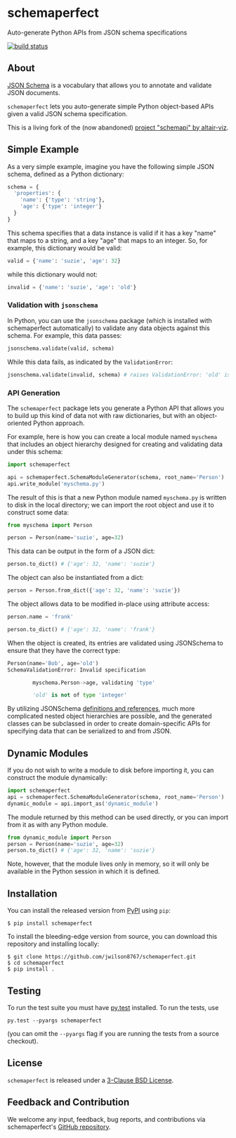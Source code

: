 # schemaperfect

Auto-generate Python APIs from JSON schema specifications

[![build status](http://img.shields.io/travis/jwilson8767/schemaperfect/master.svg?style=flat)](https://travis-ci.org/jwilson8767/schemaperfect)

## About

[JSON Schema](http://json-schema.org/) is a vocabulary that allows you to
annotate and validate JSON documents.

``schemaperfect`` lets you auto-generate simple Python object-based APIs given a valid JSON schema specification. 

This is a living fork of the (now abandoned) [project "schemapi" by altair-viz](https://github.com/altair-viz/schemapi).


## Simple Example

As a very simple example, imagine you have the following simple JSON schema,
defined as a Python dictionary:

```python
schema = {
  'properties': {
    'name': {'type': 'string'},
    'age': {'type': 'integer'}
  }
}
```

This schema specifies that a data instance is valid if it has a key "name" that
maps to a string, and a key "age" that maps to an integer.
So, for example, this dictionary would be valid:

```python
valid = {'name': 'suzie', 'age': 32}
```

while this dictionary would not:

```python
invalid = {'name': 'suzie', 'age': 'old'}
```


### Validation with ``jsonschema``


In Python, you can use the ``jsonschema`` package (which is installed with schemaperfect automatically) to validate any data objects against this schema. For example, this data passes:

```python
jsonschema.validate(valid, schema)
```

While this data fails, as indicated by the ``ValidationError``:

```python
jsonschema.validate(invalid, schema) # raises ValidationError: 'old' is not of type 'integer'
```

### API Generation

The ``schemaperfect`` package lets you generate a Python API that allows you to build
up this kind of data not with raw dictionaries, but with an object-oriented
Python approach.

For example, here is how you can create a local module named ``myschema`` that
includes an object hierarchy designed for creating and validating data under
this schema:

```python
import schemaperfect

api = schemaperfect.SchemaModuleGenerator(schema, root_name='Person')
api.write_module('myschema.py')
```

The result of this is that a new Python module named ``myschema.py`` is written
to disk in the local directory; we can import the root object and use it to construct
some data:

```python
from myschema import Person

person = Person(name='suzie', age=32)
```

This data can be output in the form of a JSON dict:

```python
person.to_dict() # {'age': 32, 'name': 'suzie'}
```

The object can also be instantiated from a dict:

```python
person = Person.from_dict({'age': 32, 'name': 'suzie'})
```

The object allows data to be modified in-place using attribute access:

```python
person.name = 'frank'

person.to_dict() # {'age': 32, 'name': 'frank'}
```

When the object is created, its entries are validated using JSONSchema to ensure that they have the correct type:

```python
Person(name='Bob', age='old')
SchemaValidationError: Invalid specification

        myschema.Person->age, validating 'type'

        'old' is not of type 'integer'
```

By utilizing JSONSchema
[definitions and references](https://cswr.github.io/JsonSchema/spec/definitions_references/), much more complicated nested object hierarchies
are possible, and the generated classes can be subclassed in order to create
domain-specific APIs for specifying data that can be serialized to and from
JSON.

## Dynamic Modules

If you do not wish to write a module to disk before importing it, you can construct the
module dynamically:

```python
import schemaperfect
api = schemaperfect.SchemaModuleGenerator(schema, root_name='Person')
dynamic_module = api.import_as('dynamic_module')
```

The module returned by this method can be used directly, or you can import from it as
with any Python module.

```python
from dynamic_module import Person
person = Person(name='suzie', age=32)
person.to_dict() # {'age': 32, 'name': 'suzie'}
```

Note, however, that the module lives only in memory, so it will
only be available in the Python session in which it is defined.

## Installation

You can install the released version from [PyPI](http://pypi.python.org/pypi/schemaperfect) using ``pip``:

    $ pip install schemaperfect

To install the bleeding-edge version from source, you can download this
repository and installing locally:

    $ git clone https://github.com/jwilson8767/schemaperfect.git
    $ cd schemaperfect
    $ pip install .

## Testing

To run the test suite you must have [py.test](http://pytest.org/latest/) installed.
To run the tests, use

```
py.test --pyargs schemaperfect
```
(you can omit the `--pyargs` flag if you are running the tests from a source checkout).


## License

``schemaperfect`` is released under a [3-Clause BSD License](LICENSE).


## Feedback and Contribution

We welcome any input, feedback, bug reports, and contributions via schemaperfect's
[GitHub repository](http://github.com/jwilson8767/schemaperfect/).
